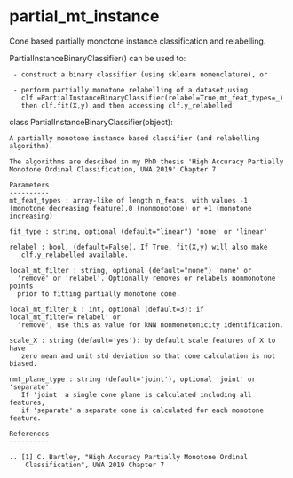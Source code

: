 # partial_mt_instance
Cone based partially monotone instance classification and relabelling.

PartialInstanceBinaryClassifier() can be used to:

     - construct a binary classifier (using sklearn nomenclature), or
     
     - perform partially monotone relabelling of a dataset,using 
       clf =PartialInstanceBinaryClassifier(relabel=True,mt_feat_types=_) 
       then clf.fit(X,y) and then accessing clf.y_relabelled


class PartialInstanceBinaryClassifier(object):

    A partially monotone instance based classifier (and relabelling algorithm).
    
    The algorithms are descibed in my PhD thesis 'High Accuracy Partially 
    Monotone Ordinal Classification, UWA 2019' Chapter 7.
                 
    Parameters
    ----------
    mt_feat_types : array-like of length n_feats, with values -1 
    (monotone decreasing feature),0 (nonmonotone) or +1 (monotone increasing)

    fit_type : string, optional (default="linear") 'none' or 'linear'

    relabel : bool, (default=False). If True, fit(X,y) will also make
       clf.y_relabelled available.

    local_mt_filter : string, optional (default="none") 'none' or 
      'remove' or 'relabel'. Optionally removes or relabels nonmonotone points
      prior to fitting partially monotone cone.

    local_mt_filter_k : int, optional (default=3): if local_mt_filter='relabel' or 
      'remove', use this as value for kNN nonmonotonicity identification.
      
    scale_X : string (default='yes'): by default scale features of X to have 
       zero mean and unit std deviation so that cone calculation is not biased.

    nmt_plane_type : string (default='joint'), optional 'joint' or 'separate'. 
       If 'joint' a single cone plane is calculated including all features,
       if 'separate' a separate cone is calculated for each monotone feature.

    References
    ----------

    .. [1] C. Bartley, "High Accuracy Partially Monotone Ordinal 
        Classification", UWA 2019 Chapter 7

